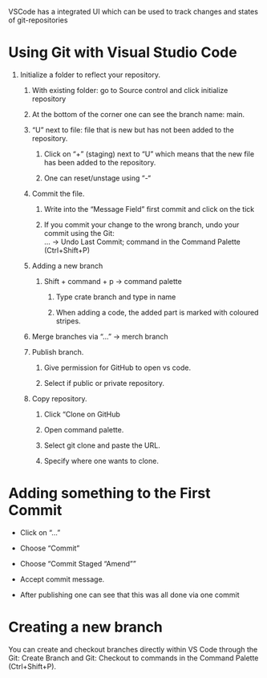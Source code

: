 VSCode has a integrated UI which can be used to track changes and states of git-repositories 

# Using Git with Visual Studio Code 

1. Initialize a folder to reflect your repository. 

    1. With existing folder: go to Source control and click initialize repository 

    1. At the bottom of the corner one can see the branch name: main. 

    1. “U” next to file: file that is new but has not been added to the repository. 

        1. Click on “+” (staging) next to “U” which means that the new file has been added to the repository. 

        1. One can reset/unstage using “-“ 

    1. Commit the file. 

        1. Write into the “Message Field” first commit and click on the tick 

        1. If you commit your change to the wrong branch, undo your commit using the Git:  
            … -> Undo Last Commit; command in the Command Palette (Ctrl+Shift+P) 

    1. Adding a new branch 

        1. Shift + command + p -> command palette 

            1. Type crate branch and type in name 

            1. When adding a code, the added part is marked with coloured stripes. 

    1. Merge branches via “…” -> merch branch 

    1. Publish branch.  
        1. Give permission for GitHub to open vs code. 

        1. Select if public or private repository. 

    1. Copy repository. 

        1. Click “Clone on GitHub 

        1. Open command palette. 

        1. Select git clone and paste the URL. 

        1. Specify where one wants to clone. 

# Adding something to the First Commit 

* Click on “…” 

* Choose “Commit” 

* Choose “Commit Staged “Amend”” 

* Accept commit message. 

* After publishing one can see that this was all done via one commit 

# Creating a new branch 

You can create and checkout branches directly within VS Code through the Git: Create Branch and Git: Checkout to commands in the Command Palette (Ctrl+Shift+P). 

 